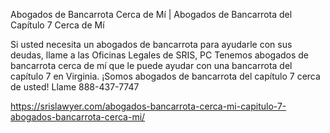 Abogados de Bancarrota Cerca de Mí | Abogados de Bancarrota del Capítulo 7 Cerca de Mí

Si usted necesita un abogados de bancarrota para ayudarle con sus deudas, llame a las Oficinas Legales de SRIS, PC Tenemos abogados de bancarrota cerca de mí que le puede ayudar con una bancarrota del capítulo 7 en Virginia. ¡Somos abogados de bancarrota del capítulo 7 cerca de usted! Llame 888-437-7747

https://srislawyer.com/abogados-bancarrota-cerca-mi-capitulo-7-abogados-bancarrota-cerca-mi/
